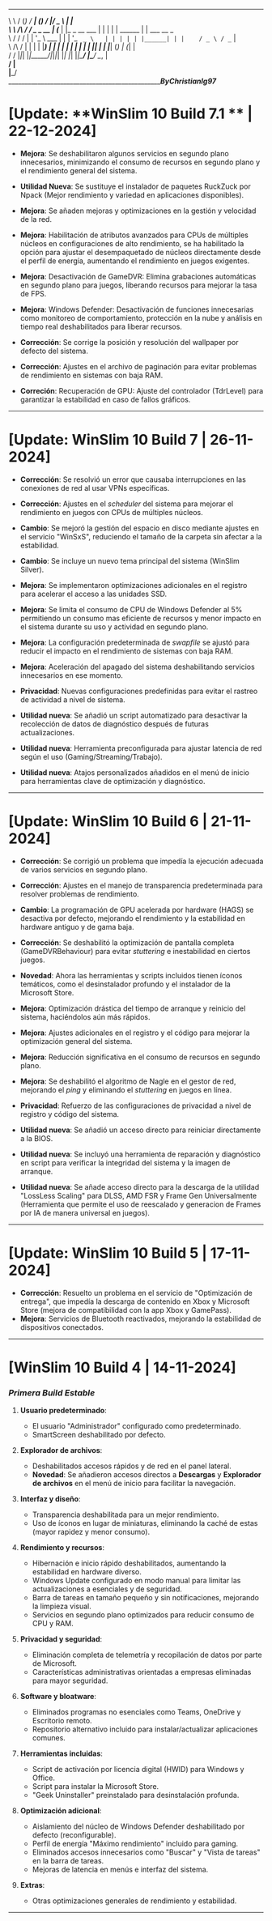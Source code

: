  __          ___        _____ _ _             __  ___             _                      
 \ \        / (_)      / ____| (_)           /_ |/ _ \           | |                     
  \ \  /\  / / _ _ __ | (___ | |_ _ __ ___    | | | | |  ______  | |     ___   __ _      
   \ \/  \/ / | | '_ \ \___ \| | | '_ ` _ \   | | | | | |______| | |    / _ \ / _` |     
    \  /\  /  | | | | |____) | | | | | | | |  | | |_| |          | |___| (_) | (_| |     
     \/  \/   |_|_| |_|_____/|_|_|_| |_| |_|  |_|\___/           |______\___/ \__, |     
                                                                               __/ |     
                                                                              |___/      
____________________________________________________________ByChristianlg97_____________


# [Update: **WinSlim 10 Build 7.1 ** | 22-12-2024]

- **Mejora**: Se deshabilitaron algunos servicios en segundo plano innecesarios, minimizando el consumo de recursos en segundo plano y el rendimiento general del sistema.

- **Utilidad Nueva**: Se sustituye el instalador de paquetes RuckZuck por Npack (Mejor rendimiento y variedad en aplicaciones disponibles).

- **Mejora**: Se añaden mejoras y optimizaciones en la gestión y velocidad de la red.

- **Mejora**: Habilitación de atributos avanzados para CPUs de múltiples núcleos en configuraciones de alto rendimiento, se ha habilitado la opción para ajustar el desempaquetado de núcleos directamente desde el perfil de energía, 			      aumentando el rendimiento en juegos exigentes.

- **Mejora**: Desactivación de GameDVR: Elimina grabaciones automáticas en segundo plano para juegos, liberando recursos para mejorar la tasa de FPS.

- **Mejora**: Windows Defender: Desactivación de funciones innecesarias como monitoreo de comportamiento, protección en la nube y análisis en tiempo real deshabilitados para liberar recursos.

- **Corrección**: Se corrige la posición y resolución del wallpaper por defecto del sistema.

- **Corrección**: Ajustes en el archivo de paginación para evitar problemas de rendimiento en sistemas con baja RAM.

- **Correción**: Recuperación de GPU: Ajuste del controlador (TdrLevel) para garantizar la estabilidad en caso de fallos gráficos.

_____________________________________________________________________________________________________________________________________________________________________________________________________________________________________________

# [Update: **WinSlim 10 Build 7** | 26-11-2024]

- **Corrección**: Se resolvió un error que causaba interrupciones en las conexiones de red al usar VPNs específicas.

- **Corrección**: Ajustes en el *scheduler* del sistema para mejorar el rendimiento en juegos con CPUs de múltiples núcleos.

- **Cambio**: Se mejoró la gestión del espacio en disco mediante ajustes en el servicio "WinSxS", reduciendo el tamaño de la carpeta sin afectar a la estabilidad.

- **Cambio**: Se incluye un nuevo tema principal del sistema (WinSlim Silver).

- **Mejora**: Se implementaron optimizaciones adicionales en el registro para acelerar el acceso a las unidades SSD.

- **Mejora**: Se limita el consumo de CPU de Windows Defender al 5% permitiendo un consumo mas eficiente de recursos y menor impacto en el sistema durante su uso y actividad en segundo plano.

- **Mejora**: La configuración predeterminada de *swapfile* se ajustó para reducir el impacto en el rendimiento de sistemas con baja RAM.

- **Mejora**: Aceleración del apagado del sistema deshabilitando servicios innecesarios en ese momento.

- **Privacidad**: Nuevas configuraciones predefinidas para evitar el rastreo de actividad a nivel de sistema.

- **Utilidad nueva**: Se añadió un script automatizado para desactivar la recolección de datos de diagnóstico después de futuras actualizaciones.

- **Utilidad nueva**: Herramienta preconfigurada para ajustar latencia de red según el uso (Gaming/Streaming/Trabajo).

- **Utilidad nueva**: Atajos personalizados añadidos en el menú de inicio para herramientas clave de optimización y diagnóstico.

_____________________________________________________________________________________________________________________________________________________________________________________________________________________________________________


# [Update: **WinSlim 10 Build 6** | 21-11-2024]

- **Corrección**: Se corrigió un problema que impedía la ejecución adecuada de varios servicios en segundo plano.

- **Corrección**: Ajustes en el manejo de transparencia predeterminada para resolver problemas de rendimiento.

- **Cambio**: La programación de GPU acelerada por hardware (HAGS) se desactiva por defecto, mejorando el rendimiento y la estabilidad en hardware antiguo y de gama baja.

- **Corrección**: Se deshabilitó la optimización de pantalla completa (GameDVRBehaviour) para evitar *stuttering* e inestabilidad en ciertos juegos.

- **Novedad**: Ahora las herramientas y scripts incluidos tienen íconos temáticos, como el desinstalador profundo y el instalador de la Microsoft Store.

- **Mejora**: Optimización drástica del tiempo de arranque y reinicio del sistema, haciéndolos aún más rápidos.

- **Mejora**: Ajustes adicionales en el registro y el código para mejorar la optimización general del sistema.

- **Mejora**: Reducción significativa en el consumo de recursos en segundo plano.

- **Mejora**: Se deshabilitó el algoritmo de Nagle en el gestor de red, mejorando el *ping* y eliminando el *stuttering* en juegos en línea.

- **Privacidad**: Refuerzo de las configuraciones de privacidad a nivel de registro y código del sistema.

- **Utilidad nueva**: Se añadió un acceso directo para reiniciar directamente a la BIOS.

- **Utilidad nueva**: Se incluyó una herramienta de reparación y diagnóstico en script para verificar la integridad del sistema y la imagen de arranque.

- **Utilidad nueva**: Se añade acceso directo para la descarga de la utilidad "LossLess Scaling" para DLSS, AMD FSR y Frame Gen Universalmente (Herramienta que permite el uso de reescalado y generacion de Frames por IA de manera universal en juegos).

_____________________________________________________________________________________________________________________________________________________________________________________________________________________________________________

# [Update: **WinSlim 10 Build 5** | 17-11-2024]

- **Corrección**: Resuelto un problema en el servicio de "Optimización de entrega", que impedía la descarga de contenido en Xbox y Microsoft Store (mejora de compatibilidad con la app Xbox y GamePass).
- **Mejora**: Servicios de Bluetooth reactivados, mejorando la estabilidad de dispositivos conectados.

_____________________________________________________________________________________________________________________________________________________________________________________________________________________________________________


# [WinSlim 10 Build 4 | 14-11-2024]

### *Primera Build Estable*

1. **Usuario predeterminado**:
   - El usuario "Administrador" configurado como predeterminado.
   - SmartScreen deshabilitado por defecto.

2. **Explorador de archivos**:
   - Deshabilitados accesos rápidos y de red en el panel lateral.
   - **Novedad**: Se añadieron accesos directos a **Descargas** y **Explorador de archivos** en el menú de inicio para facilitar la navegación.

3. **Interfaz y diseño**:
   - Transparencia deshabilitada para un mejor rendimiento.
   - Uso de íconos en lugar de miniaturas, eliminando la caché de estas (mayor rapidez y menor consumo).

4. **Rendimiento y recursos**:
   - Hibernación e inicio rápido deshabilitados, aumentando la estabilidad en hardware diverso.
   - Windows Update configurado en modo manual para limitar las actualizaciones a esenciales y de seguridad.
   - Barra de tareas en tamaño pequeño y sin notificaciones, mejorando la limpieza visual.
   - Servicios en segundo plano optimizados para reducir consumo de CPU y RAM.

5. **Privacidad y seguridad**:
   - Eliminación completa de telemetría y recopilación de datos por parte de Microsoft.
   - Características administrativas orientadas a empresas eliminadas para mayor seguridad.

6. **Software y bloatware**:
   - Eliminados programas no esenciales como Teams, OneDrive y Escritorio remoto.
   - Repositorio alternativo incluido para instalar/actualizar aplicaciones comunes.

7. **Herramientas incluidas**:
   - Script de activación por licencia digital (HWID) para Windows y Office.
   - Script para instalar la Microsoft Store.
   - "Geek Uninstaller" preinstalado para desinstalación profunda.

8. **Optimización adicional**:
   - Aislamiento del núcleo de Windows Defender deshabilitado por defecto (reconfigurable).
   - Perfil de energía "Máximo rendimiento" incluido para gaming.
   - Eliminados accesos innecesarios como "Buscar" y "Vista de tareas" en la barra de tareas.
   - Mejoras de latencia en menús e interfaz del sistema.

9. **Extras**:
   - Otras optimizaciones generales de rendimiento y estabilidad.

_____________________________________________________________________________________________________________________________________________________________________________________________________________________________________________

